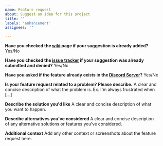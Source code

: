 ```yaml
---
name: Feature request
about: Suggest an idea for this project
title: ''
labels: 'enhancement'
assignees: ''

---
```

**Have you checked the [wiki](https://rockyhawk99.gitbook.io/rockyhawk-wiki/commandpanels/wiki) page if your suggestion is already added?**
Yes/No

**Have you checked the [issue tracker](https://github.com/rockyhawk64/CommandPanels/issues?q=is%3Aissue) if your suggestion was already submitted and denied?**
Yes/No

**Have you asked if the feature already exists in the [Discord Server](https://discord.com/invite/eUWBWh7)?**
Yes/No

**Is your feature request related to a problem? Please describe.**
A clear and concise description of what the problem is. Ex. I'm always frustrated when [...]

**Describe the solution you'd like**
A clear and concise description of what you want to happen.

**Describe alternatives you've considered**
A clear and concise description of any alternative solutions or features you've considered.

**Additional context**
Add any other context or screenshots about the feature request here.
